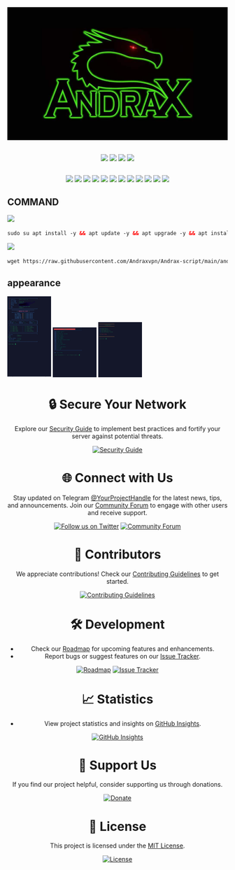<div align="center">
    <img src="https://github.com/Andraxvpn/Andrax-script/blob/main/logo.png.jpg">
</div>

##
<p align="center"><img src="https://img.shields.io/static/v1?style=for-the-badge&logo=debian&label=Debian%209 & 2010&message=Stretch&color=red"> <img src="https://img.shields.io/static/v1?style=for-the-badge&logo=debian&label=Debian%2010&message=Buster&color=red"> <img src="https://img.shields.io/static/v1?style=for-the-badge&logo=ubuntu&label=Ubuntu%2018&message=18.04 LTS&color=red"> <img src="https://img.shields.io/static/v1?style=for-the-badge&logo=ubuntu&label=Ubuntu%2020&message=20.04 LTS&color=red"></p>

##
<p align="center"><img src="https://img.shields.io/badge/Service-OpenSSH-success.svg">  <img src="https://img.shields.io/badge/Service-Dropbear-success.svg">  <img src="https://img.shields.io/badge/Service-BadVPN-success.svg">  <img src="https://img.shields.io/badge/Service-Stunnel-success.svg">  <img src="https://img.shields.io/badge/Service-OpenVPN-success.svg">  <img src="https://img.shields.io/badge/Service-Squid3-success.svg">  <img   src="https://img.shields.io/badge/Service-Webmin-success.svg">  <img src="https://img.shields.io/badge/Service-Privoxy-green.svg">   <img
src="https://img.shields.io/badge/Service-V2ray-success.svg">  <img src= "https://img.shields.io/badge/Service-SSR-success.svg">  <img src="https://img.shields.io/badge/Service-Trojan-success.svg">  <img src="https://img.shields.io/badge/Service-WireGuard-success.svg">

##

## COMMAND
<img src="https://img.shields.io/badge/INSTALL-SCRIPT-green"></img>
 ```html
sudo su apt install -y && apt update -y && apt upgrade -y && apt install lolcat -y && gem install lolcat && wget -q https://raw.githubusercontent.com/Andraxvpn/Andrax-script/main/andraxVPN.sh && chmod +x andraxVPN.sh && ./andraxVPN.sh
  ```
 <img src="https://img.shields.io/badge/UPDATE-SCRIPT-green"></img>
 ```html
 wget https://raw.githubusercontent.com/Andraxvpn/Andrax-script/main/andrax.sh && chmod +x andrax.sh && ./andrax.sh
 ```

## appearance 
<p float="left">
  <img src="https://github.com/Andraxvpn/Andrax-script/blob/main/1.jpg" width="100" />
  <img src="https://github.com/Andraxvpn/Andrax-script/blob/main/2.jpg" width="100" /> 
  <img src="https://github.com/Andraxvpn/Andrax-script/blob/main/3.jpg" width="100" />
</p>


## 


<div align="center">

# :lock: Secure Your Network

Explore our [Security Guide](https://github.com/your-username/your-repo/wiki/Security-Guide) to implement best practices and fortify your server against potential threats.

[![Security Guide](https://img.shields.io/badge/Security%20Guide-Explore-blueviolet?style=for-the-badge)](https://github.com/your-username/your-repo/wiki/Security-Guide)

</div>

<div align="center">

# :globe_with_meridians: Connect with Us

Stay updated on Telegram [@YourProjectHandle](https://t.me/AndraxGrp) for the latest news, tips, and announcements. Join our [Community Forum](https://community.example.com) to engage with other users and receive support.

[![Follow us on Twitter](https://img.shields.io/twitter/follow/YourProjectHandle?style=social&logo=twitter)](https://twitter.com/YourProjectHandle)
[![Community Forum](https://img.shields.io/badge/Community-Forum-brightgreen?style=for-the-badge)](https://community.example.com)

</div>

<div align="center">

# :office: Contributors

We appreciate contributions! Check our [Contributing Guidelines](CONTRIBUTING.md) to get started.

[![Contributing Guidelines](https://img.shields.io/badge/Contributing-Guidelines-orange?style=for-the-badge)](CONTRIBUTING.md)

</div>

<div align="center">

# :hammer_and_wrench: Development

- Check our [Roadmap](https://github.com/your-username/your-repo/wiki/Roadmap) for upcoming features and enhancements.
- Report bugs or suggest features on our [Issue Tracker](https://github.com/your-username/your-repo/issues).

[![Roadmap](https://img.shields.io/badge/Roadmap-Check-lightblue?style=for-the-badge)](https://github.com/your-username/your-repo/wiki/Roadmap)
[![Issue Tracker](https://img.shields.io/badge/Issue%20Tracker-Report-red?style=for-the-badge)](https://github.com/your-username/your-repo/issues)

</div>

<div align="center">

# :chart_with_upwards_trend: Statistics

- View project statistics and insights on [GitHub Insights](https://github.com/your-username/your-repo/graphs).

[![GitHub Insights](https://img.shields.io/badge/GitHub%20Insights-View-brightgreen?style=for-the-badge)](https://github.com/your-username/your-repo/graphs)

</div>


<div align="center">

# :money_with_wings: Support Us

If you find our project helpful, consider supporting us through donations.

[![Donate](https://img.shields.io/badge/Donate-Support%20Us-brightgreen?style=for-the-badge)](https://www.paypal.com/donate?hosted_button_id=YOUR_PAYPAL_BUTTON_ID)

</div>



<div align="center">

# :scroll: License

This project is licensed under the [MIT License](LICENSE).

[![License](https://img.shields.io/github/license/your-username/your-repo?style=for-the-badge)](LICENSE)

</div>


